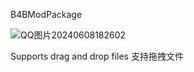 B4BModPackage

![QQ图片20240608182602](https://github.com/MLUl1/Back4BloodMod-Package/assets/62233214/18edfd3c-da7c-4abc-a030-ad28705869c5)

Supports drag and drop files
支持拖拽文件
